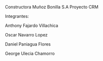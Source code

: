Constructora Muñoz Bonilla S.A 
Proyecto CRM

Integrantes:

Anthony Fajardo Villachica

Oscar Navarro Lopez

Daniel Paniagua Flores

George Ulecia Chamorro
 
